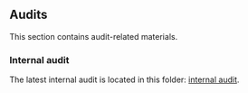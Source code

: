 ## Audits
This section contains audit-related materials.

### Internal audit
The latest internal audit is located in this folder: [internal audit](https://github.com/valory-xyz/lockbox-solana/blob/main/lockbox/audits/internal).



